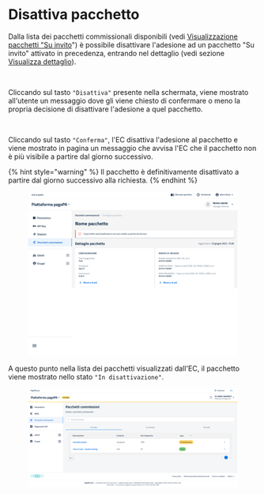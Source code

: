 # Disattiva pacchetto

Dalla lista dei pacchetti commissionali disponibili (vedi [Visualizzazione pacchetti "Su invito](../visualizzazione-pacchetti-su-invito/)") è possibile disattivare l'adesione ad un pacchetto "Su invito" attivato in precedenza, entrando nel dettaglio (vedi sezione[ Visualizza dettaglio](visualizza-dettaglio.md)).

<figure><img src="../../../../../.gitbook/assets/image (10).png" alt=""><figcaption></figcaption></figure>

Cliccando sul tasto `"Disattiva"` presente nella schermata, viene mostrato all'utente un messaggio dove gli viene chiesto di confermare o meno la propria decisione di disattivare l'adesione a quel pacchetto.

<figure><img src="../../../../../.gitbook/assets/image (11).png" alt=""><figcaption></figcaption></figure>

Cliccando sul tasto `"Conferma"`, l'EC disattiva l'adesione al pacchetto e viene mostrato in pagina un messaggio che avvisa l'EC che il pacchetto non è più visibile a partire dal giorno successivo.

{% hint style="warning" %}
Il pacchetto è definitivamente disattivato a partire dal giorno successivo alla richiesta.
{% endhint %}

<figure><img src="../../../../../.gitbook/assets/image (12).png" alt=""><figcaption></figcaption></figure>

A questo punto nella lista dei pacchetti visualizzati dall'EC, il pacchetto viene mostrato nello stato `"In disattivazione"`.

<figure><img src="../../../../../.gitbook/assets/image (13).png" alt=""><figcaption></figcaption></figure>
